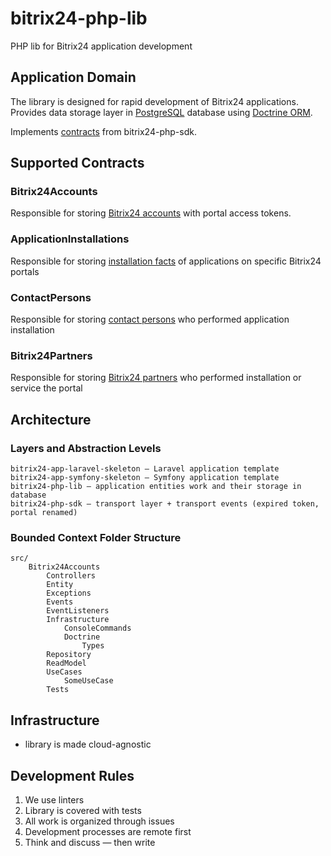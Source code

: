 # bitrix24-php-lib

PHP lib for Bitrix24 application development

## Application Domain

The library is designed for rapid development of Bitrix24 applications. Provides data storage layer in
[PostgreSQL](https://www.postgresql.org/) database using [Doctrine ORM](https://www.doctrine-project.org/).

Implements [contracts](https://github.com/mesilov/bitrix24-php-sdk/tree/master/src/Application/Contracts) from
bitrix24-php-sdk.

## Supported Contracts

### Bitrix24Accounts

Responsible for
storing [Bitrix24 accounts](https://github.com/mesilov/bitrix24-php-sdk/tree/master/src/Application/Contracts/Bitrix24Accounts)
with portal access tokens.

### ApplicationInstallations

Responsible for
storing [installation facts](https://github.com/mesilov/bitrix24-php-sdk/tree/master/src/Application/Contracts/ApplicationInstallations)
of applications on specific Bitrix24 portals

### ContactPersons

Responsible for
storing [contact persons](https://github.com/mesilov/bitrix24-php-sdk/tree/master/src/Application/Contracts/ContactPersons)
who performed application installation

### Bitrix24Partners

Responsible for
storing [Bitrix24 partners](https://github.com/mesilov/bitrix24-php-sdk/tree/master/src/Application/Contracts/Bitrix24Partners) who performed installation or service the portal

## Architecture

### Layers and Abstraction Levels
```
bitrix24-app-laravel-skeleton – Laravel application template
bitrix24-app-symfony-skeleton – Symfony application template    
bitrix24-php-lib – application entities work and their storage in database
bitrix24-php-sdk – transport layer + transport events (expired token, portal renamed)
```

### Bounded Context Folder Structure
```
src/
    Bitrix24Accounts
        Controllers
        Entity
        Exceptions
        Events
        EventListeners
        Infrastructure
            ConsoleCommands
            Doctrine
                Types
        Repository
        ReadModel
        UseCases
            SomeUseCase
        Tests    
```


## Infrastructure
- library is made cloud-agnostic


## Development Rules
1. We use linters
2. Library is covered with tests
3. All work is organized through issues
4. Development processes are remote first
5. Think and discuss — then write